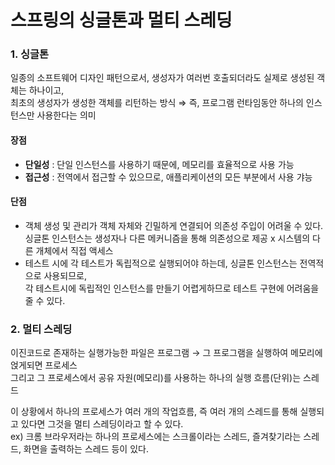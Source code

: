 # 스프링의 싱글톤과 멀티 스레딩

### 1. 싱글톤

일종의 소프트웨어 디자인 패턴으로서, 생성자가 여러번 호출되더라도 실제로 생성된 객체는 하나이고,  
최초의 생성자가 생성한 객체를 리턴하는 방식 ⇒ 즉, 프로그램 런타임동안 하나의 인스턴스만 사용한다는 의미

#### 장점

- **단일성** : 단일 인스턴스를 사용하기 때문에, 메모리를 효율적으로 사용 가능
- **접근성** : 전역에서 접근할 수 있으므로, 애플리케이션의 모든 부분에서 사용 갸능

#### 단점

- 객체 생성 및 관리가 객체 자체와 긴밀하게 연결되어 의존성 주입이 어려울 수 있다.  
  싱글톤 인스턴스는 생성자나 다른 메커니즘을 통해 의존성으로 제공 x 시스템의 다른 개체에서 직접 액세스
- 테스트 시에 각 테스트가 독립적으로 실행되어야 하는데, 싱글톤 인스턴스는 전역적으로 사용되므로,  
  각 테스트시에 독립적인 인스턴스를 만들기 어렵게하므로 테스트 구현에 어려움을 줄 수 있다.

### 2. 멀티 스레딩

이진코드로 존재하는 실행가능한 파일은 프로그램 → 그 프로그램을 실행하여 메모리에 얹게되면 프로세스  
그리고 그 프로세스에서 공유 자원(메모리)를 사용하는 하나의 실행 흐름(단위)는 스레드

이 상황에서 하나의 프로세스가 여러 개의 작업흐름, 즉 여러 개의 스레드를 통해 실행되고 있다면 그것을 멀티 스레딩이라고 할 수 있다.  
ex) 크롬 브라우저라는 하나의 프로세스에는 스크롤이라는 스레드, 즐겨찾기라는 스레드, 화면을 출력하는 스레드 등이 있다.
